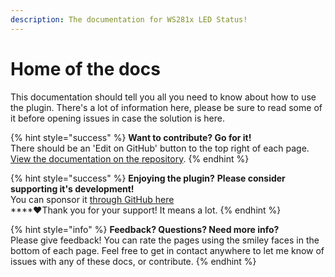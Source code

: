 ```yaml
---
description: The documentation for WS281x LED Status!
---
```


# Home of the docs

This documentation should tell you all you need to know about how to use the plugin. There's a lot of information here, please be sure to read some of it before opening issues in case the solution is here.

{% hint style="success" %}
**Want to contribute? Go for it!**   
There should be an 'Edit on GitHub' button to the top right of each page. [View the documentation on the repository](https://github.com/cp2004/OctoPrint-WS281x_LED_Status/tree/master/docs).
{% endhint %}

{% hint style="success" %}
**Enjoying the plugin?** **Please consider supporting it's development!**  
You can sponsor it [through GitHub here](https://github.com/sponsors/cp2004)  
****❤Thank you for your support! It means a lot.
{% endhint %}

{% hint style="info" %}
**Feedback? Questions? Need more info?**   
Please give feedback! You can rate the pages using the smiley faces in the bottom of each page. Feel free to get in contact anywhere to let me know of issues with any of these docs, or contribute.
{% endhint %}
